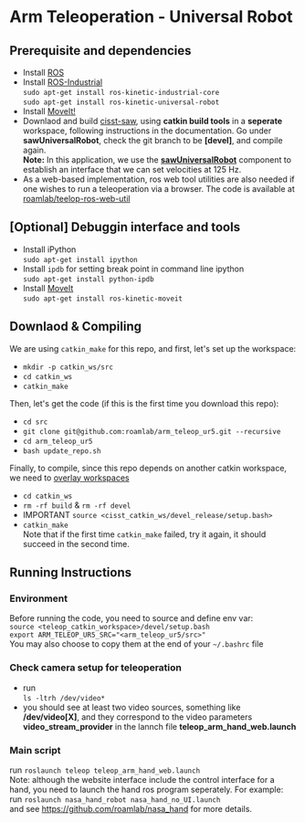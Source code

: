 Arm Teleoperation - Universal Robot
==============================
## Prerequisite and dependencies
* Install [ROS](http://wiki.ros.org/ROS/Installation)
* Install [ROS-Industrial](http://wiki.ros.org/Industrial/Install)  
`sudo apt-get install ros-kinetic-industrial-core`  
`sudo apt-get install ros-kinetic-universal-robot`
* Install [MoveIt!](https://moveit.ros.org/install/)
* Downlaod and build [cisst-saw](https://github.com/jhu-cisst/cisst/wiki/Compiling-cisst-and-SAW-with-CMake#13-building-using-catkin-build-tools-for-ros), using **catkin build tools** in a **seperate** workspace, following instructions in the documentation. Go under **sawUniversalRobot**, check the git branch to be **[devel]**, and compile again.  
**Note:** In this application, we use the **[sawUniversalRobot](https://github.com/jhu-saw/sawUniversalRobot/tree/devel)** component to establish an interface that we can set velocities at 125 Hz.
* As a web-based implementation, ros web tool utilities are also needed if one wishes to run a teleoperation via a browser. The code is available at [roamlab/teelop-ros-web-util](https://github.com/roamlab/teleop-ros-web-util)

## [Optional] Debuggin interface and tools
* Install iPython  
`sudo apt-get install ipython`
* Install `ipdb` for setting break point in command line ipython  
`sudo apt-get install python-ipdb`
* Install [MoveIt](https://moveit.ros.org/install/)  
`sudo apt-get install ros-kinetic-moveit`

## Downlaod & Compiling 
We are using `catkin_make` for this repo, and first, let's set up the workspace:    
* `mkdir -p catkin_ws/src`  
* `cd catkin_ws`  
* `catkin_make`  

Then, let's get the code (if this is the first time you download this repo):
* `cd src`  
* `git clone git@github.com:roamlab/arm_teleop_ur5.git --recursive`  
* `cd arm_teleop_ur5`  
* `bash update_repo.sh`  

Finally, to compile, since this repo depends on another catkin workspace, we need to [overlay workspaces](http://wiki.ros.org/catkin/Tutorials/workspace_overlaying)
* `cd catkin_ws`  
* `rm -rf build` & `rm -rf devel`  
* IMPORTANT `source <cisst_catkin_ws/devel_release/setup.bash>`  
* `catkin_make`  
Note that if the first time `catkin_make` failed, try it again, it should succeed in the second time.

## Running Instructions
### Environment
Before running the code, you need to source and define env var:  
`source <teleop_catkin_workspace>/devel/setup.bash`  
`export ARM_TELEOP_UR5_SRC="<arm_teleop_ur5/src>"`  
You may also choose to copy them at the end of your `~/.bashrc` file
### Check camera setup for teleoperation
 * run  
 `ls -ltrh /dev/video*`  
 * you should see at least two video sources, something like **/dev/video[X]**, and they correspond to the video parameters **video_stream_provider** in the lannch file **teleop_arm_hand_web.launch**
### Main script
run `roslaunch teleop teleop_arm_hand_web.launch`  
Note: although the website interface include the control interface for a hand, you need to launch the hand ros program seperately. For example:  
run `roslaunch nasa_hand_robot nasa_hand_no_UI.launch`  
and see https://github.com/roamlab/nasa_hand for more details.
